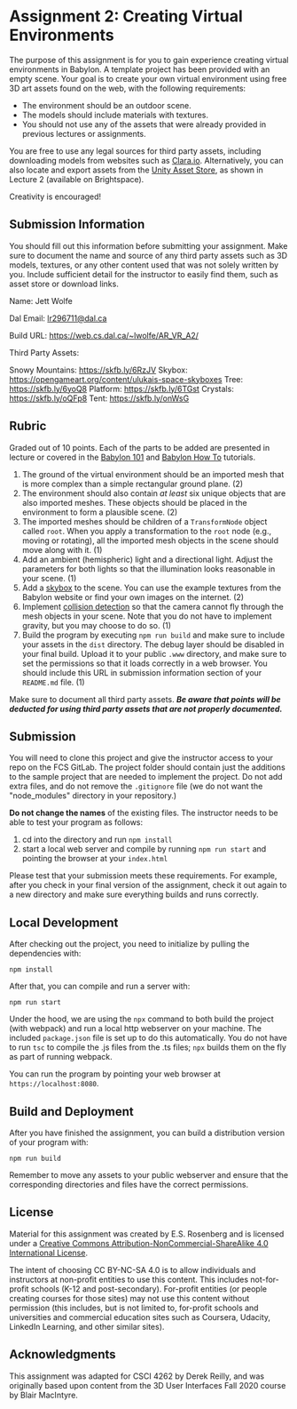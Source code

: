 # Assignment 2: Creating Virtual Environments

The purpose of this assignment is for you to gain experience creating virtual environments in Babylon.  A template project has been provided with an empty scene.  Your goal is to create your own virtual environment using free 3D art assets found on the web, with the following requirements:

- The environment should be an outdoor scene.
- The models should include materials with textures.
- You should not use any of the assets that were already provided in previous lectures or assignments.

You are free to use any legal sources for third party assets, including downloading models from websites such as [Clara.io](https://clara.io/).  Alternatively, you can also locate and export assets from the [Unity Asset Store](https://assetstore.unity.com/), as shown in Lecture 2 (available on Brightspace).

Creativity is encouraged!

## Submission Information

You should fill out this information before submitting your assignment.  Make sure to document the name and source of any third party assets such as 3D models, textures, or any other content used that was not solely written by you.  Include sufficient detail for the instructor to easily find them, such as asset store or download links.

Name: Jett Wolfe

Dal Email: lr296711@dal.ca

Build URL: https://web.cs.dal.ca/~lwolfe/AR_VR_A2/

Third Party Assets:

Snowy Mountains: https://skfb.ly/6RzJV 
Skybox: https://opengameart.org/content/ulukais-space-skyboxes
Tree: https://skfb.ly/6yoQ8 
Platform: https://skfb.ly/6TGst 
Crystals: https://skfb.ly/oQFp8 
Tent: https://skfb.ly/onWsG

## Rubric

Graded out of 10 points.  Each of the parts to be added are presented in lecture or covered in the [Babylon 101](https://doc.babylonjs.com/babylon101/) and [Babylon How To](https://doc.babylonjs.com/how_to/) tutorials.

1. The ground of the virtual environment should be an imported mesh that is more complex than a simple rectangular ground plane. (2)
2. The environment should also contain *at least* six unique objects that are also imported meshes.  These objects should be placed in the environment to form a plausible scene.  (2)
3. The imported meshes should be children of a `TransformNode` object called `root`.  When you apply a transformation to the `root` node (e.g., moving or rotating), all the imported mesh objects in the scene should move along with it.  (1)
4. Add an ambient (hemispheric) light and a directional light.  Adjust the parameters for both lights so that the illumination looks reasonable in your scene.  (1)
5. Add a [skybox](https://doc.babylonjs.com/how_to/skybox) to the scene.  You can use the example textures from the Babylon website or find your own images on the internet.  (2)
6. Implement [collision detection](https://doc.babylonjs.com/babylon101/cameras,_mesh_collisions_and_gravity) so that the camera cannot fly through the mesh objects in your scene.  Note that you do not have to implement gravity, but you may choose to do so.  (1)
7. Build the program by executing `npm run build` and make sure to include your assets in the `dist` directory.  The debug layer should be disabled in your final build.  Upload it to your public `.www` directory, and make sure to set the permissions so that it loads correctly in a web browser.  You should include this URL in submission information section of your `README.md` file. (1)

Make sure to document all third party assets. ***Be aware that points will be deducted for using third party assets that are not properly documented.***

## Submission

You will need to clone this project and give the instructor access to your repo on the FCS GitLab.  The project folder should contain just the additions to the sample project that are needed to implement the project.  Do not add extra files, and do not remove the `.gitignore` file (we do not want the "node_modules" directory in your repository.)

**Do not change the names** of the existing files.  The instructor needs to be able to test your program as follows:

1. cd into the directory and run ```npm install```
2. start a local web server and compile by running ```npm run start``` and pointing the browser at your ```index.html```

Please test that your submission meets these requirements.  For example, after you check in your final version of the assignment, check it out again to a new directory and make sure everything builds and runs correctly.

## Local Development 

After checking out the project, you need to initialize by pulling the dependencies with:

```
npm install
```

After that, you can compile and run a server with:

```
npm run start
```

Under the hood, we are using the `npx` command to both build the project (with webpack) and run a local http webserver on your machine.  The included ```package.json``` file is set up to do this automatically.  You do not have to run ```tsc``` to compile the .js files from the .ts files;  ```npx``` builds them on the fly as part of running webpack.

You can run the program by pointing your web browser at ```https://localhost:8080```.

## Build and Deployment

After you have finished the assignment, you can build a distribution version of your program with:

```
npm run build
```
Remember to move any assets to your public webserver and ensure that the corresponding directories and files have the correct permissions. 

## License

Material for this assignment was created by E.S. Rosenberg and is licensed under a [Creative Commons Attribution-NonCommercial-ShareAlike 4.0 International License](http://creativecommons.org/licenses/by-nc-sa/4.0/).

The intent of choosing CC BY-NC-SA 4.0 is to allow individuals and instructors at non-profit entities to use this content.  This includes not-for-profit schools (K-12 and post-secondary). For-profit entities (or people creating courses for those sites) may not use this content without permission (this includes, but is not limited to, for-profit schools and universities and commercial education sites such as Coursera, Udacity, LinkedIn Learning, and other similar sites).   

## Acknowledgments

This assignment was adapted for CSCI 4262 by Derek Reilly, and was originally based upon content from the 3D User Interfaces Fall 2020 course by Blair MacIntyre.
